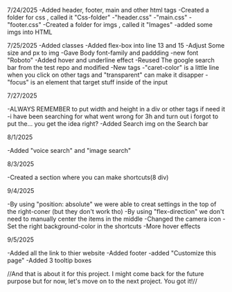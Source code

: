 7/24/2025
-Added header, footer, main and other html tags
-Created a folder for css , called it "Css-folder"
    -"header.css"
    -"main.css"
    -"footer.css"
-Created a folder for imgs , called it "Images"
    -added some imgs into HTML

7/25/2025
-Added classes 
-Added flex-box into line 13 and 15
-Adjust Some size and px to img 
-Gave Body font-family and paddding
    -new font "Roboto"
-Added hover and underline effect 
-Reused The google search bar from the test repo and modified 
-New tags
    -"caret-color" is a little line when you click on other tags and "transparent" can make it disapper
    -"focus" is an element that target stuff inside of the input

7/27/2025

-ALWAYS REMEMBER to put width and height in a div or other tags if need it
    -i have been searching for what went wrong for 3h and turn out i forgot to put the... you get the idea right?
-Added Search img on the Search bar

8/1/2025

-Added "voice search" and "image search"

8/3/2025

-Created a section where you can make shortcuts(8 div)

9/4/2025

-By using "position: absolute" we were able to creat settings in the top of the right-coner (but they don't work tho)
-By using "flex-direction" we don't need to manually center the items in the middle
-Changed the camera icon 
-Set the right background-color in the shortcuts
-More hover effects 

9/5/2025

-Added all the link to thier website
-Added footer 
    -added "Customize this page"
-Added 3 tooltip boxes 

//And that is about it for this project. I might come back for the future purpose but for now, let's move on to the next project. You got it!//